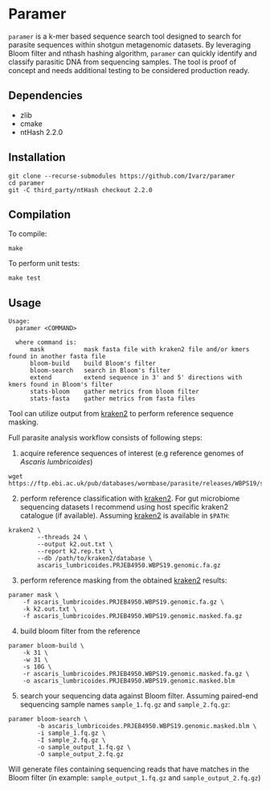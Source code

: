 # Paramer
`paramer` is a k-mer based sequence search tool designed to search for parasite sequences within shotgun metagenomic datasets.
By leveraging Bloom filter and nthash hashing algorithm, `paramer` can quickly identify and classify parasitic DNA from sequencing samples.
The tool is proof of concept and needs additional testing to be considered production ready.

## Dependencies
* zlib
* cmake
* ntHash 2.2.0

## Installation

```
git clone --recurse-submodules https://github.com/Ivarz/paramer
cd paramer
git -C third_party/ntHash checkout 2.2.0
```

## Compilation

To compile:
```
make
```

To perform unit tests:
```
make test
```


## Usage
```
Usage:
  paramer <COMMAND>

  where command is:
      mask           mask fasta file with kraken2 file and/or kmers found in another fasta file
      bloom-build    build Bloom's filter
      bloom-search   search in Bloom's filter
      extend         extend sequence in 3' and 5' directions with kmers found in Bloom's filter
      stats-bloom    gather metrics from bloom filter
      stats-fasta    gather metrics from fasta files
```

Tool can utilize output from [kraken2](https://github.com/DerrickWood/kraken2) to perform reference sequence masking.

Full parasite analysis workflow consists of following steps:

1. acquire reference sequences of interest (e.g reference genomes of _Ascaris lumbricoides_)
```
wget https://ftp.ebi.ac.uk/pub/databases/wormbase/parasite/releases/WBPS19/species/ascaris_lumbricoides/PRJEB4950/ascaris_lumbricoides.PRJEB4950.WBPS19.genomic.fa.gz
```
2. perform reference classification with [kraken2](https://github.com/DerrickWood/kraken2). 
For gut microbiome sequencing datasets I recommend using host specific kraken2 catalogue (if available).
Assuming [kraken2](https://github.com/DerrickWood/kraken2) is available in `$PATH`:

```
kraken2 \
        --threads 24 \
        --output k2.out.txt \
        --report k2.rep.txt \
        --db /path/to/kraken2/database \
        ascaris_lumbricoides.PRJEB4950.WBPS19.genomic.fa.gz
```

3. perform reference masking from the obtained [kraken2](https://github.com/DerrickWood/kraken2) results:
```
paramer mask \
    -f ascaris_lumbricoides.PRJEB4950.WBPS19.genomic.fa.gz \
    -k k2.out.txt \
    -f ascaris_lumbricoides.PRJEB4950.WBPS19.genomic.masked.fa.gz
```

4. build bloom filter from the reference
```
paramer bloom-build \
    -k 31 \
    -w 31 \
    -s 10G \
    -r ascaris_lumbricoides.PRJEB4950.WBPS19.genomic.masked.fa.gz \
    -o ascaris_lumbricoides.PRJEB4950.WBPS19.genomic.masked.blm
```

5. search your sequencing data against Bloom filter.
Assuming paired-end sequencing sample names `sample_1.fq.gz` and `sample_2.fq.gz`:
```
paramer bloom-search \
        -b ascaris_lumbricoides.PRJEB4950.WBPS19.genomic.masked.blm \
        -i sample_1.fq.gz \
        -I sample_2.fq.gz \
        -o sample_output_1.fq.gz \
        -O sample_output_2.fq.gz
```

Will generate files containing sequencing reads that have matches in the Bloom filter 
(in example: `sample_output_1.fq.gz` and `sample_output_2.fq.gz`)
